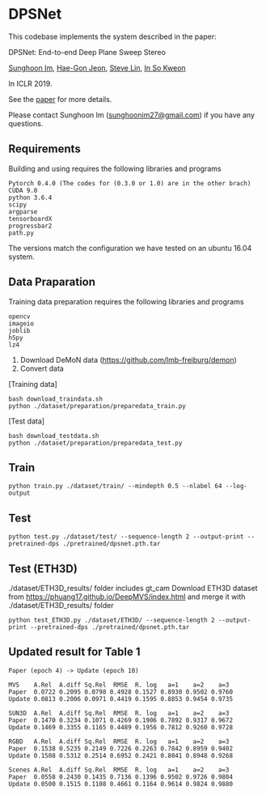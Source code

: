 # DPSNet

This codebase implements the system described in the paper:

DPSNet: End-to-end Deep Plane Sweep Stereo

[Sunghoon Im](https://sunghoonim.github.io/), [Hae-Gon Jeon](https://sites.google.com/site/hgjeoncv/), [Steve Lin](https://www.microsoft.com/en-us/research/people/stevelin/), [In So Kweon](http://rcv.kaist.ac.kr/)

In ICLR 2019.

See the [paper](https://openreview.net/pdf?id=ryeYHi0ctQ) for more details. 

Please contact Sunghoon Im (sunghoonim27@gmail.com) if you have any questions.


## Requirements

Building and using requires the following libraries and programs

    Pytorch 0.4.0 (The codes for (0.3.0 or 1.0) are in the other brach)
    CUDA 9.0
    python 3.6.4
    scipy
    argparse
    tensorboardX
    progressbar2
    path.py
    
The versions match the configuration we have tested on an ubuntu 16.04 system.

## Data Praparation 

Training data preparation requires the following libraries and programs

    opencv
    imageio
    joblib
    h5py
    lz4
    
1. Download DeMoN data (https://github.com/lmb-freiburg/demon)
2. Convert data

[Training data]
    
```
bash download_traindata.sh
python ./dataset/preparation/preparedata_train.py
```

[Test data]
    
```
bash download_testdata.sh
python ./dataset/preparation/preparedata_test.py
```
    
## Train
```
python train.py ./dataset/train/ --mindepth 0.5 --nlabel 64 --log-output
```

## Test
```
python test.py ./dataset/test/ --sequence-length 2 --output-print --pretrained-dps ./pretrained/dpsnet.pth.tar
```

## Test (ETH3D)
./dataset/ETH3D_results/ folder includes gt_cam
Download ETH3D dataset from https://phuang17.github.io/DeepMVS/index.html and merge it with ./dataset/ETH3D_results/ folder
```
python test_ETH3D.py ./dataset/ETH3D/ --sequence-length 2 --output-print --pretrained-dps ./pretrained/dpsnet.pth.tar
```

## Updated result for Table 1
```
Paper (epoch 4) -> Update (epoch 10)

MVS    A.Rel  A.diff Sq.Rel  RMSE  R. log   a=1    a=2    a=3
Paper  0.0722 0.2095 0.0798 0.4928 0.1527 0.8930 0.9502 0.9760
Update 0.0813 0.2006 0.0971 0.4419 0.1595 0.8853 0.9454 0.9735

SUN3D  A.Rel  A.diff Sq.Rel  RMSE  R. log   a=1    a=2    a=3
Paper  0.1470 0.3234 0.1071 0.4269 0.1906 0.7892 0.9317 0.9672
Update 0.1469 0.3355 0.1165 0.4489 0.1956 0.7812 0.9260 0.9728

RGBD   A.Rel  A.diff Sq.Rel  RMSE  R. log   a=1    a=2    a=3
Paper  0.1538 0.5235 0.2149 0.7226 0.2263 0.7842 0.8959 0.9402
Update 0.1508 0.5312 0.2514 0.6952 0.2421 0.8041 0.8948 0.9268

Scenes A.Rel  A.diff Sq.Rel  RMSE  R. log   a=1    a=2    a=3
Paper  0.0558 0.2430 0.1435 0.7136 0.1396 0.9502 0.9726 0.9804
Update 0.0500 0.1515 0.1108 0.4661 0.1164 0.9614 0.9824 0.9880
```

